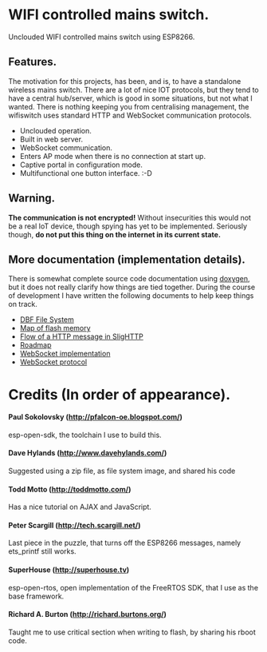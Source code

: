 WIFI controlled mains switch.
=============================

Unclouded WIFI controlled mains switch using ESP8266.

Features.
---------

The motivation for this projects, has been, and is, to have a standalone
wireless mains switch. There are a lot of nice IOT protocols, but they
tend to have a central hub/server, which is good in some situations, but 
not what I wanted. 
There is nothing keeping you from centralising management, the wifiswitch
uses standard HTTP and WebSocket communication protocols.

* Unclouded operation.
* Built in web server.
* WebSocket communication.
* Enters AP mode when there is no connection at start up.
* Captive portal in configuration mode.
* Multifunctional one button interface. :-D

Warning.
--------

**The communication is not encrypted!** Without insecurities this would
not be a real IoT device, though spying has yet to be implemented.
Seriously though, **do not put this thing on the internet in its current
state.**

More documentation (implementation details).
--------------------------------------------

There is somewhat complete source code documentation using
[doxygen](http://doxygen.org), but it does not really clarify how things
are tied together. During the course of development I have written the
following documents to help keep things on track.

 * [DBF File System](docs/dbffs.md)
 * [Map of flash memory](docs/flashmap.md)
 * [Flow of a HTTP message in SligHTTP](docs/httpflow.md)
 * [Roadmap](docs/roadmap.md)
 * [WebSocket implementation](docs/websocket.md)
 * [WebSocket protocol](docs/ws_proto.md)

Credits (In order of appearance).
=================================

#### Paul Sokolovsky (http://pfalcon-oe.blogspot.com/) ####

esp-open-sdk, the toolchain I use to build this.

#### Dave Hylands (http://www.davehylands.com/) ####

Suggested using a zip file, as file system image, and shared his code

#### Todd Motto (http://toddmotto.com/) ####

Has a nice tutorial on AJAX and JavaScript.

#### Peter Scargill (http://tech.scargill.net/) ####

Last piece in the puzzle, that turns off the ESP8266 messages, namely
ets_printf still works.

#### SuperHouse (http://superhouse.tv) ####

esp-open-rtos, open implementation of the FreeRTOS SDK, that I use as
the base framework.

#### Richard A. Burton (http://richard.burtons.org/) ####

Taught me to use critical section when writing to flash, by sharing his
rboot code.

